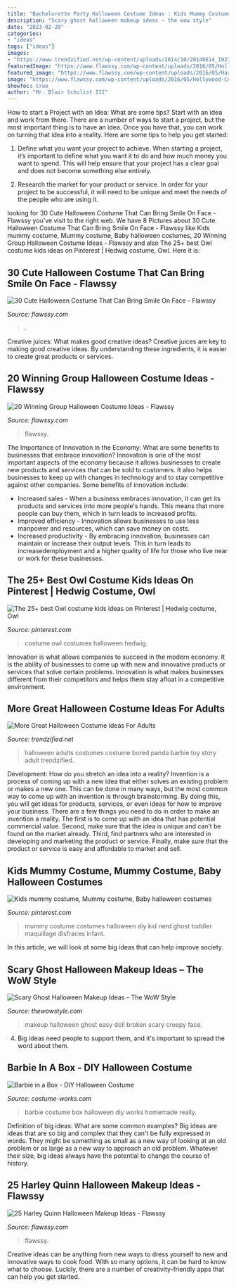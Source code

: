 ```yaml
---
title: "Bachelorette Party Halloween Costume Ideas : Kids Mummy Costume, Mummy Costume, Baby Halloween Costumes"
description: "Scary ghost halloween makeup ideas – the wow style"
date: "2023-02-20"
categories:
- "ideas"
tags: ["ideas"]
images:
- "https://www.trendzified.net/wp-content/uploads/2014/10/20140614_192304__880.jpg"
featuredImage: "https://www.flawssy.com/wp-content/uploads/2016/05/Hollywood-Couples-Halloween-Costumes.jpg"
featured_image: "https://www.flawssy.com/wp-content/uploads/2016/05/Harley-Quinn-Inspired-halloween.jpg"
image: "https://www.flawssy.com/wp-content/uploads/2016/05/Hollywood-Couples-Halloween-Costumes.jpg"
ShowToc: true
author: "Mr. Blair Schulist III"
---
```



How to start a Project with an Idea: What are some tips?
Start with an idea and work from there. There are a number of ways to start a project, but the most important thing is to have an idea. Once you have that, you can work on turning that idea into a reality. Here are some tips to help you get started:
1. Define what you want your project to achieve. When starting a project, it’s important to define what you want it to do and how much money you want to spend. This will help ensure that your project has a clear goal and does not become something else entirely.

2. Research the market for your product or service. In order for your project to be successful, it will need to be unique and meet the needs of the people who are using it.

	

		
looking for 30 Cute Halloween Costume That Can Bring Smile On Face - Flawssy you've visit to the right web. We have 8 Pictures about 30 Cute Halloween Costume That Can Bring Smile On Face - Flawssy like Kids mummy costume, Mummy costume, Baby halloween costumes, 20 Winning Group Halloween Costume Ideas - Flawssy and also The 25+ best Owl costume kids ideas on Pinterest | Hedwig costume, Owl. Here it is:
		
    
## 30 Cute Halloween Costume That Can Bring Smile On Face - Flawssy

<img loading=lazy src="http://flawssy.com/wp-content/uploads/2016/05/Little-Girl-Peacock-Halloween-Costume.jpg" onerror="this.onerror=null;this.src='https://tse1.mm.bing.net/th?id=OIP.4wvD9Hf7xpynWQf7SNxr6gHaLD&amp;pid=15.1';" alt="30 Cute Halloween Costume That Can Bring Smile On Face - Flawssy">

_Source: flawssy.com_

>. 

	

Creative juices: What makes good creative ideas?
Creative juices are key to making good creative ideas. By understanding these ingredients, it is easier to create great products or services.

    
## 20 Winning Group Halloween Costume Ideas - Flawssy

<img loading=lazy src="https://www.flawssy.com/wp-content/uploads/2016/05/Hollywood-Couples-Halloween-Costumes.jpg" onerror="this.onerror=null;this.src='https://tse2.mm.bing.net/th?id=OIP.9D9W1JAgQRls4Cis4mnp5QHaJ4&amp;pid=15.1';" alt="20 Winning Group Halloween Costume Ideas - Flawssy">

_Source: flawssy.com_

>flawssy. 

	

The Importance of Innovation in the Economy: What are some benefits to businesses that embrace innovation?
Innovation is one of the most important aspects of the economy because it allows businesses to create new products and services that can be sold to customers. It also helps businesses to keep up with changes in technology and to stay competitive against other companies. Some benefits of innovation include: 
- Increased sales - When a business embraces innovation, it can get its products and services into more people's hands. This means that more people can buy them, which in turn leads to increased profits. 
- Improved efficiency - Innovation allows businesses to use less manpower and resources, which can save money on costs. 
- Increased productivity - By embracing innovation, businesses can maintain or increase their output levels. This in turn leads to increasedemployment and a higher quality of life for those who live near or work for these businesses.

    
## The 25+ Best Owl Costume Kids Ideas On Pinterest | Hedwig Costume, Owl

<img loading=lazy src="https://i.pinimg.com/736x/fb/2f/6d/fb2f6dd062c23c6ac01932fc726f6cc1.jpg" onerror="this.onerror=null;this.src='https://tse4.mm.bing.net/th?id=OIP.Zg-Q25ynbQEk73MagzajowHaJ3&amp;pid=15.1';" alt="The 25+ best Owl costume kids ideas on Pinterest | Hedwig costume, Owl">

_Source: pinterest.com_

>costume owl costumes halloween hedwig. 

	

Innovation is what allows companies to succeed in the modern economy. It is the ability of businesses to come up with new and innovative products or services that solve certain problems. Innovation is what makes businesses different from their competitors and helps them stay afloat in a competitive environment.

    
## More Great Halloween Costume Ideas For Adults

<img loading=lazy src="https://www.trendzified.net/wp-content/uploads/2014/10/20140614_192304__880.jpg" onerror="this.onerror=null;this.src='https://tse2.mm.bing.net/th?id=OIP.2sOPFmNsFw2Ok6yFEPjCFAHaJ3&amp;pid=15.1';" alt="More Great Halloween Costume Ideas For Adults">

_Source: trendzified.net_

>halloween adults costumes costume bored panda barbie toy story adult trendzified. 

	

Development: How do you stretch an idea into a reality?
Invention is a process of coming up with a new idea that either solves an existing problem or makes a new one. This can be done in many ways, but the most common way to come up with an invention is through brainstorming. By doing this, you will get ideas for products, services, or even ideas for how to improve your business.
There are a few things you need to do in order to make an invention a reality. The first is to come up with an idea that has potential commercial value. Second, make sure that the idea is unique and can’t be found on the market already. Third, find partners who are interested in developing and marketing the product or service. Finally, make sure that the product or service is easy and affordable to market and sell.

    
## Kids Mummy Costume, Mummy Costume, Baby Halloween Costumes

<img loading=lazy src="https://i.pinimg.com/736x/66/14/db/6614db6e30bbe017a1d65f9abeba1546--mummy-costumes-costume-ideas.jpg" onerror="this.onerror=null;this.src='https://tse4.mm.bing.net/th?id=OIP.SPr_8enibqgrn068bKDLfAHaLU&amp;pid=15.1';" alt="Kids mummy costume, Mummy costume, Baby halloween costumes">

_Source: pinterest.com_

>mummy costume costumes halloween diy kid nerd ghost toddler maquillage disfraces infant. 

	

In this article, we will look at some big ideas that can help improve society.

    
## Scary Ghost Halloween Makeup Ideas – The WoW Style

<img loading=lazy src="http://thewowstyle.com/wp-content/uploads/2016/06/Easy-Ghost-Halloween-Makeup.jpg" onerror="this.onerror=null;this.src='https://tse4.mm.bing.net/th?id=OIP.-y0Ry3U2_qqgV8Q1nF3C_gHaLG&amp;pid=15.1';" alt="Scary Ghost Halloween Makeup Ideas – The WoW Style">

_Source: thewowstyle.com_

>makeup halloween ghost easy doll broken scary creepy face. 

	

4. Big ideas need people to support them, and it's important to spread the word about them.

    
## Barbie In A Box - DIY Halloween Costume

<img loading=lazy src="http://photos.costume-works.com/full/barbie_in_a_box5.jpg" onerror="this.onerror=null;this.src='https://tse3.mm.bing.net/th?id=OIP.X7-qWpZZau7H7BXWAAhlewHaKO&amp;pid=15.1';" alt="Barbie in a Box - DIY Halloween Costume">

_Source: costume-works.com_

>barbie costume box halloween diy works homemade really. 

	

Definition of big ideas: What are some common examples?
Big ideas are ideas that are so big and complex that they can't be fully expressed in words. They might be something as small as a new way of looking at an old problem or as large as a new way to approach an old problem. Whatever their size, big ideas always have the potential to change the course of history.

    
## 25 Harley Quinn Halloween Makeup Ideas - Flawssy

<img loading=lazy src="https://www.flawssy.com/wp-content/uploads/2016/05/Harley-Quinn-Inspired-halloween.jpg" onerror="this.onerror=null;this.src='https://tse2.mm.bing.net/th?id=OIP.oBUuoBl0kvQnmIVKUayJSwHaJ4&amp;pid=15.1';" alt="25 Harley Quinn Halloween Makeup Ideas - Flawssy">

_Source: flawssy.com_

>flawssy. 

	

Creative ideas can be anything from new ways to dress yourself to new and innovative ways to cook food. With so many options, it can be hard to know what to choose. Luckily, there are a number of creativity-friendly apps that can help you get started.

